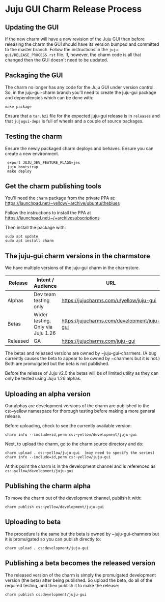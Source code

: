 <!--
RELEASE.md
Copyright 2016 Canonical Ltd.
This work is licensed under the Creative Commons Attribution-Share Alike 3.0
Unported License. To view a copy of this license, visit
http://creativecommons.org/licenses/by-sa/3.0/ or send a letter to Creative
Commons, 171 Second Street, Suite 300, San Francisco, California, 94105, USA.
-->

# Juju GUI Charm Release Process #

## Updating the GUI ##

If the new charm will have a new revision of the Juju GUI then before
releasing the charm the GUI should have its version bumped and committed to
the master branch.  Follow the instructions in the
`juju-gui/RELEASE_PROCESS.rst` file.  If, however, the charm code is all that
changed then the GUI doesn't need to be updated.

## Packaging the GUI ##

The charm no longer has any code for the Juju GUI under version control.
So, in the juju-gui-charm branch you'll need to create the juju-gui package and
dependencies which can be done with:

    make package

Ensure that a `tar.bz2` file for the expected juju-gui release is in
`releases` and that `jujugui-deps` is full of wheels and a couple
of source packages.

## Testing the charm ##

Ensure the newly packaged charm deploys and behaves. Ensure you can create a
new environment.

     export JUJU_DEV_FEATURE_FLAGS=jes
     juju bootstrap
     make deploy

## Get the charm publishing tools ##

You'll need the `charm` package from the private PPA at:
https://launchpad.net/~yellow/+archive/ubuntu/theblues

Follow the instructions to install the PPA at
https://launchpad.net/~/+archivesubscriptions

Then install the package with:

    sudo apt update
    sudo apt install charm

## The juju-gui charm versions in the charmstore ##

We have multiple versions of the juju-gui charm in the charmstore.

| Release | Intent / Audience | URL | CS reference |
| ------- | ----------------- | --- | ------------ |
| Alphas | Dev team testing only | https://jujucharms.com/u/yellow/juju-gui | cs:~yellow/juju-gui |
| Betas  | Wider testing. Only via Juju 1.26 | https://jujucharms.com/development/juju-gui | cs:development/juju-gui |
| Released | GA | https://jujucharms.com/juju-gui | cs:juju-gui |

The betas and released versions are owned by ~juju-gui-charmers. (A bug
currently causes the beta to appear to be owned by ~charmers but it is not.)
Both are promulgated but the beta is not published.

Before the release of Juju v2.0 the betas will be of limited utility as they
can only be tested using Juju 1.26 alphas.


## Uploading an alpha version ##

Our alphas are development versions of the charm are published to the
cs:~yellow namespace for thorough testing before making a more general
release.

Before uploading, check to see the currently available version:

    charm info --include=id,perm cs:~yellow/development/juju-gui

Next, to upload the charm, go to the charm source directory and do:

    charm upload . cs:~yellow/juju-gui  (may need to specify the series)
    charm info --include=id,perm cs:~yellow/juju-gui

At this point the charm is in the development channel and is referenced as
`cs:~yellow/development/juju-gui`

## Publishing the charm alpha ##

To move the charm out of the development channel, publish it with:

    charm publish cs:~yellow/development/juju-gui

## Uploading to beta ##

The procedure is the same but the beta is owned by ~juju-gui-charmers but it
is promulgated so you can publish directly to:

    charm upload . cs:development/juju-gui

## Publishing a beta becomes the released version ##

The released version of the charm is simply the promulgated development
version (the beta) after being published.  So upload the beta, do all of the
required testing, and then publish it to make the release:

    charm publish cs:development/juju-gui
